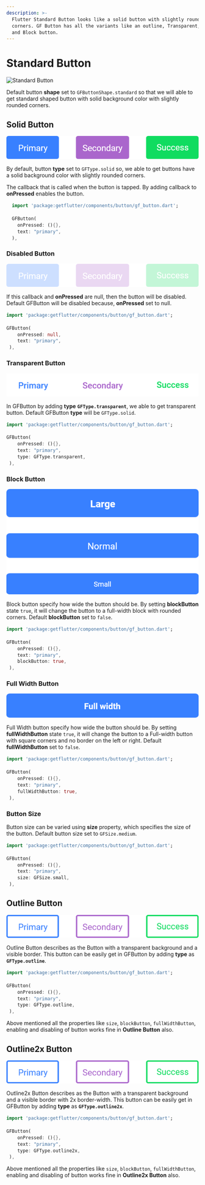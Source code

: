 ```yaml
---
description: >-
  Flutter Standard Button looks like a solid button with slightly rounded
  corners. GF Button has all the variants like an outline, Transparent, Disable,
  and Block button.
---
```


# Standard Button

![Standard Button](https://ik.imagekit.io/ionicfirebaseapp/docs/buttons/tr:dpr-auto,tr:w-auto/Standard_buttons_-_solid_2x_lnCv20In0.png)

Default button **shape** set to `GFButtonShape.standard` so that we will able to get standard shaped button with solid background color with slightly rounded corners.

## Solid Button  

![Solid Button](../.gitbook/assets/solid-button-2x.png)

By default, button **type** set to `GFType.solid` so, we able to get buttons have a solid background color with slightly rounded corners.

The callback that is called when the button is tapped. By adding callback to **onPressed** enables the button.

```dart
  import 'package:getflutter/components/button/gf_button.dart';
  
  GFButton(
    onPressed: (){},
    text: "primary",
  ),
```

### Disabled Button

![Disabled Button](../.gitbook/assets/disabled-button-2x.png)

If this callback and **onPressed** are null, then the button will be disabled. Default GFButton will be disabled because, **onPressed** set to null. 

```dart
import 'package:getflutter/components/button/gf_button.dart';

GFButton(
    onPressed: null,
    text: "primary",
 ),
```

### Transparent Button

![Transparent Button](../.gitbook/assets/transparent-button-2x.png)

In GFButton by adding **type** **`GFType.transparent`**, we able to get transparent button. Default GFButton **type** will be `GFType.solid`. 

```dart
import 'package:getflutter/components/button/gf_button.dart';

GFButton(
    onPressed: (){},
    text: "primary",
    type: GFType.transparent,
 ),
```

### Block Button

![Block Button](../.gitbook/assets/block-button-2x.png)

Block button specify how wide the button should be. By setting **blockButton** state `true`, it will change the button to a full-width block with rounded corners. Default **blockButton** set to `false`.

```dart
import 'package:getflutter/components/button/gf_button.dart';

GFButton(
    onPressed: (){},
    text: "primary",
    blockButton: true,
 ),
```

### Full Width Button

![Full Width Button](../.gitbook/assets/full-width-button-2x.png)

Full Width button specify how wide the button should be. By setting **fullWidthButton** state `true`, it will change the button to a Full-width button with square corners and no border on the left or right. Default **fullWidthButton** set to `false`.

```dart
import 'package:getflutter/components/button/gf_button.dart';

GFButton(
    onPressed: (){},
    text: "primary",
    fullWidthButton: true,
 ),
```

### Button Size

Button size can be varied using **size** property, which specifies the size of the button. Default button size set to `GFSize.medium`.

```dart
import 'package:getflutter/components/button/gf_button.dart';

GFButton(
    onPressed: (){},
    text: "primary",
    size: GFSize.small,
 ),
```

## Outline Button

![Outline Button](../.gitbook/assets/outline-2x-2x%20%282%29.png)

Outline Button describes as the Button with a transparent background and a visible border. This button can be easily get in GFButton by adding **type** as **`GFType.outline`**. 

```dart
import 'package:getflutter/components/button/gf_button.dart';

GFButton(
    onPressed: (){},
    text: "primary",
    type: GFType.outline,
 ),
```

Above mentioned all the properties like `size`, `blockButton`, `fullWidthButton`, enabling and disabling of button works fine in **Outline Button** also.

## Outline2x Button

![Outline 2X Button](../.gitbook/assets/outline-2x-2x%20%281%29.png)

Outline2x Button describes as the Button with a transparent background and a visible border with 2x border-width. This button can be easily get in GFButton by adding **type** as **`GFType.outline2x`**. 

```dart
import 'package:getflutter/components/button/gf_button.dart';

GFButton(
    onPressed: (){},
    text: "primary",
    type: GFType.outline2x,
 ),
```

Above mentioned all the properties like `size`, `blockButton`, `fullWidthButton`, enabling and disabling of button works fine in **Outline2x Button** also.

